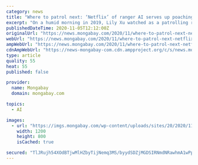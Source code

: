 ```yaml
---
category: news
title: "Where to patrol next: ‘Netflix’ of ranger AI serves up poaching predictions"
excerpt: "On a humid morning in 2019, Lily Xu watched as a patrolling ranger driving a motorbike down a remote forest road in Cambodia signaled his group to stop and pull over. He stooped, fishing for something the Harvard University Ph."
publishedDateTime: 2020-11-05T12:12:00Z
originalUrl: "https://news.mongabay.com/2020/11/where-to-patrol-next-netflix-of-ranger-ai-serves-up-poaching-predictions/"
webUrl: "https://news.mongabay.com/2020/11/where-to-patrol-next-netflix-of-ranger-ai-serves-up-poaching-predictions/"
ampWebUrl: "https://news.mongabay.com/2020/11/where-to-patrol-next-netflix-of-ranger-ai-serves-up-poaching-predictions/amp/"
cdnAmpWebUrl: "https://news-mongabay-com.cdn.ampproject.org/c/s/news.mongabay.com/2020/11/where-to-patrol-next-netflix-of-ranger-ai-serves-up-poaching-predictions/amp/"
type: article
quality: 55
heat: 55
published: false

provider:
  name: Mongabay
  domain: mongabay.com

topics:
  - AI

images:
  - url: "https://imgs.mongabay.com/wp-content/uploads/sites/20/2020/11/05061816/1280px-Ministry_of_Enviroment_Ranger_patrols_the_Cardamom_Rainforest-1200x800.jpg"
    width: 1200
    height: 800
    isCached: true

secured: "TlJRujh54XOdBTjwMlHZbyTijNemq3MS/byydSDZjMGDSIRNmdNRawhmA1wPpjFwilGyQxfahhIPmyGwklgQchO+reiPZiPvqD+4IiONIbDiD2k6wzVIE+nEWI8bj6F3T2Q+dhFL7TufYAMEBI5LsgrSOxCO83MnQWh+2mMoy1vWqXMYp2luFRkg2ZukAJkI1RWEDHVdUZL2kMEYEFnpuhf+9+U+AEGsfaNLWEWFunjVAv515fQARkJliNyNa500wytXPjbtJVzjU2km+HrxEjD945/KJw//3SVKsYlL61PxkcGx97+Ih4boerqscSSM5Bkoi/wRfIDfjmUlNl9i/eBZcy2ogajr7r2ISsgMhbc=;luawgKFHYdSk6SDOm5ruZQ=="
---
```


